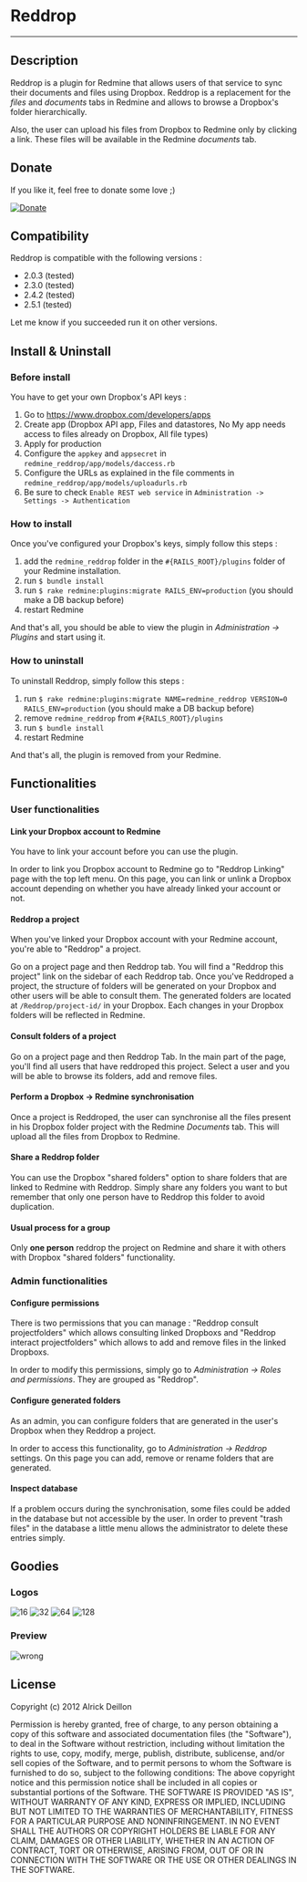 # Reddrop
-----------

## Description
Reddrop is a plugin for Redmine that allows users of that service to sync their documents and files using Dropbox. 
Reddrop is a replacement for the _files_ and _documents_ tabs in Redmine and allows to browse a Dropbox's folder hierarchically.

Also, the user can upload his files from Dropbox to Redmine only by clicking a link. These files will be available in the Redmine _documents_ tab.
## Donate
If you like it, feel free to donate some love ;)

[![Donate](https://dl.dropboxusercontent.com/s/8blrhemwhytipye/btn_donate_LG.gif)](https://www.paypal.com/cgi-bin/webscr?cmd=_s-xclick&hosted_button_id=EP9QQNXD9BRNE)

## Compatibility
Reddrop is compatible with the following versions :

* 2.0.3 (tested)
* 2.3.0 (tested)
* 2.4.2 (tested)
* 2.5.1 (tested)

Let me know if you succeeded run it on other versions.

## Install & Uninstall
### Before install
You have to get your own Dropbox's API keys : 

1. Go to https://www.dropbox.com/developers/apps
2. Create app (Dropbox API app, Files and datastores, No My app needs access to files already on Dropbox, All file types)
3. Apply for production
4. Configure the `appkey` and `appsecret` in `redmine_reddrop/app/models/daccess.rb`
5. Configure the URLs as explained in the file comments in `redmine_reddrop/app/models/uploadurls.rb`
6. Be sure to check `Enable REST web service` in `Administration -> Settings -> Authentication`

### How to install
Once you've configured your Dropbox's keys, simply follow this steps : 

1. add the `redmine_reddrop` folder in the `#{RAILS_ROOT}/plugins` folder of your Redmine installation.
2. run `$ bundle install`
3. run `$ rake redmine:plugins:migrate RAILS_ENV=production` (you should make a DB backup before)
4. restart Redmine

And that's all, you should be able to view the plugin in _Administration -> Plugins_ and start using it.

### How to uninstall
To uninstall Reddrop, simply follow this steps :

1. run `$ rake redmine:plugins:migrate NAME=redmine_reddrop VERSION=0 RAILS_ENV=production` (you should make a DB backup before)
2. remove `redmine_reddrop` from `#{RAILS_ROOT}/plugins`
3. run `$ bundle install`
4. restart Redmine

And that's all, the plugin is removed from your Redmine.

## Functionalities
### User functionalities
#### Link your Dropbox account to Redmine
You have to link your account before you can use the plugin.

In order to link you Dropbox account to Redmine go to "Reddrop Linking" page with the top left menu.
On this page, you can link or unlink a Dropbox account depending on whether you have already linked your account or not.

#### Reddrop a project
When you've linked your Dropbox account with your Redmine account, you're able to "Reddrop" a project.

Go on a project page and then Reddrop tab. You will find a "Reddrop this project" link on the sidebar of each Reddrop tab. Once you've Reddroped a project, the structure of folders will be generated on your Dropbox and other users will be able to consult them. The generated folders are located at `/Reddrop/project-id/` in your Dropbox. Each changes in your Dropbox folders will be reflected in Redmine.

#### Consult folders of a project
Go on a project page and then Reddrop Tab. In the main part of the page, you'll find all users that have reddroped this project.
Select a user and you will be able to browse its folders, add and remove files.

#### Perform a Dropbox -> Redmine synchronisation
Once a project is Reddroped, the user can synchronise all the files present in his Dropbox folder project with the Redmine _Documents_ tab. This will upload all the files from Dropbox to Redmine.

#### Share a Reddrop folder
You can use the Dropbox "shared folders" option to share folders that are linked to Redmine with Reddrop. Simply share any folders you want to but remember that only one person have to Reddrop this folder to avoid duplication.

#### Usual process for a group
Only **one person** reddrop the project on Redmine and share it with others with Dropbox "shared folders" functionality.

### Admin functionalities
#### Configure permissions
There is two permissions that you can manage : "Reddrop consult projectfolders" which allows consulting linked Dropboxs and "Reddrop interact projectfolders" which allows to add and remove files in the linked Dropboxs.

In order to modify this permissions, simply go to _Administration -> Roles and permissions_. They are grouped as "Reddrop".

#### Configure generated folders
As an admin, you can configure folders that are generated in the user's Dropbox when they Reddrop a project.

In order to access this functionality, go to _Administration -> Reddrop_ settings.
On this page you can add, remove or rename folders that are generated.

#### Inspect database
If a problem occurs during the synchronisation, some files could be added in the database but not accessible by the user. In order to prevent "trash files" in the database a little menu allows the administrator to delete these entries simply.

## Goodies
### Logos
![16](https://dl.dropboxusercontent.com/s/6tkms8op740htv6/reddrop_16.png) 
![32](https://dl.dropboxusercontent.com/s/el6i7rz9eonzrvl/reddrop_32.png) 
![64](https://dl.dropboxusercontent.com/s/t4q88wno5hzlaa9/reddrop_64.png) 
![128](https://dl.dropboxusercontent.com/s/pirqn9hhoed3tsj/reddrop_128.png)

### Preview
![wrong](https://dl.dropboxusercontent.com/s/ltwdy8evsz9xupe/reddrop_projectroot.png)

## License
Copyright (c) 2012 Alrick Deillon

Permission is hereby granted, free of charge, to any person obtaining a copy of this software and associated documentation files (the "Software"), to deal in the Software without restriction, including without limitation the rights to use, copy, modify, merge, publish, distribute, sublicense, and/or sell copies of the Software, and to permit persons to whom the Software is furnished to do so, subject to the following conditions: The above copyright notice and this permission notice shall be included in all copies or substantial portions of the Software. THE SOFTWARE IS PROVIDED "AS IS", WITHOUT WARRANTY OF ANY KIND, EXPRESS OR IMPLIED, INCLUDING BUT NOT LIMITED TO THE WARRANTIES OF MERCHANTABILITY, FITNESS FOR A PARTICULAR PURPOSE AND NONINFRINGEMENT. IN NO EVENT SHALL THE AUTHORS OR COPYRIGHT HOLDERS BE LIABLE FOR ANY CLAIM, DAMAGES OR OTHER LIABILITY, WHETHER IN AN ACTION OF CONTRACT, TORT OR OTHERWISE, ARISING FROM, OUT OF OR IN CONNECTION WITH THE SOFTWARE OR THE USE OR OTHER DEALINGS IN THE SOFTWARE.
